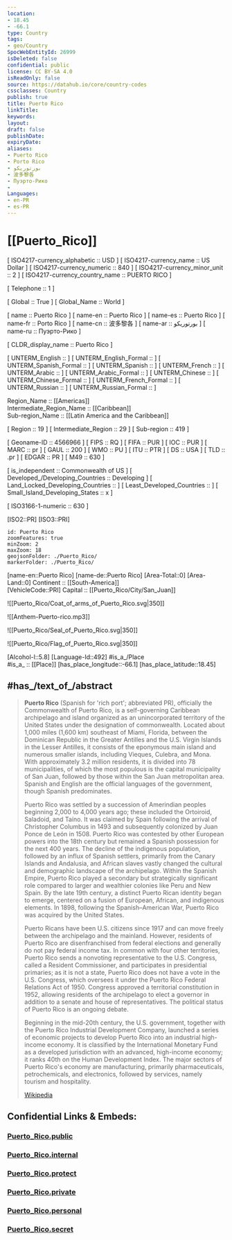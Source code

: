 ```yaml
---
location:
- 18.45
- -66.1
type: Country
tags:
- geo/Country
SpocWebEntityId: 26999
isDeleted: false
confidential: public
license: CC BY-SA 4.0
isReadOnly: false
source: https://datahub.io/core/country-codes
cssclasses: Country
publish: true
title: Puerto Rico
linkTitle: 
keywords: 
layout: 
draft: false
publishDate: 
expiryDate: 
aliases:
- Puerto Rico
- Porto Rico
- بورتوريكو
- 波多黎各
- Пуэрто-Рико
- 
Languages:
- en-PR
- es-PR
---
```


# [[Puerto_Rico]] 

[	ISO4217-currency_alphabetic	 :: USD ] 
[	ISO4217-currency_name	 :: US Dollar ] 
[	ISO4217-currency_numeric	 :: 840 ] 
[	ISO4217-currency_minor_unit	 :: 2 ] 
[	ISO4217-currency_country_name	 :: PUERTO RICO ] 

[	Telephone	 :: 1 ] 

[	Global	 :: True ] 
[	Global_Name	 :: World ] 

[	name	 :: Puerto Rico ] 
[	name-en	 :: Puerto Rico ] 
[	name-es	 :: Puerto Rico ] 
[	name-fr	 :: Porto Rico ] 
[	name-cn	 :: 波多黎各 ] 
[	name-ar	 :: بورتوريكو ] 
[	name-ru	 :: Пуэрто-Рико ] 

[	CLDR_display_name	 :: Puerto Rico ] 

[	UNTERM_English	 ::  ] 
[	UNTERM_English_Formal	 ::  ] 
[	UNTERM_Spanish_Formal	 ::  ] 
[	UNTERM_Spanish	 ::  ] 
[	UNTERM_French	 ::  ] 
[	UNTERM_Arabic	 ::  ] 
[	UNTERM_Arabic_Formal	 ::  ] 
[	UNTERM_Chinese	 ::  ] 
[	UNTERM_Chinese_Formal	 ::  ] 
[	UNTERM_French_Formal	 ::  ] 
[	UNTERM_Russian	 ::  ] 
[	UNTERM_Russian_Formal	 ::  ] 

Region_Name ::  [[Americas]]  
Intermediate_Region_Name ::  [[Caribbean]]  
Sub-region_Name ::  [[Latin America and the Caribbean]] 

[	Region	 :: 19 ] 
[	Intermediate_Region	 :: 29 ] 
[	Sub-region	 :: 419 ] 

[	Geoname-ID	 :: 4566966 ] 
[	FIPS	 :: RQ ] 
[	FIFA	 :: PUR ] 
[	IOC	 :: PUR ] 
[	MARC	 :: pr ] 
[	GAUL	 :: 200 ] 
[	WMO	 :: PU ] 
[	ITU	 :: PTR ] 
[	DS	 :: USA ] 
[	TLD	 :: .pr ] 
[	EDGAR	 :: PR ] 
[	M49	 :: 630 ] 

[	is_independent	 :: Commonwealth of US ] 
[	Developed_/Developing_Countries	 :: Developing ] 
[	Land_Locked_Developing_Countries	 ::  ] 
[	Least_Developed_Countries	 ::  ] 
[	Small_Island_Developing_States	 :: x ] 

[	ISO3166-1-numeric	 :: 630 ] 



[ISO2::PR] 
[ISO3::PRI] 

```leaflet
id: Puerto Rico
zoomFeatures: true 
minZoom: 2 
maxZoom: 18
geojsonFolder: ./Puerto_Rico/
markerFolder: ./Puerto_Rico/
```

[name-en::Puerto Rico] 
[name-de::Puerto Rico] 
[Area-Total::0] 
[Area-Land::0] 
Continent :: [[South-America]]  
[VehicleCode::PRI] 
Capital :: [[Puerto_Rico/City/San_Juan]]  

![[Puerto_Rico/Coat_of_arms_of_Puerto_Rico.svg|350]] 

![[Anthem-Puerto-rico.mp3]] 

![[Puerto_Rico/Seal_of_Puerto_Rico.svg|350]] 

![[Puerto_Rico/Flag_of_Puerto_Rico.svg|350]] 

[Alcohol-l::5.8] 
[Language-Id::492] 
#is_a_/Place  
#is_a_ :: [[Place]] 
[has_place_longitude::-66.1] 
[has_place_latitude::18.45] 


## #has_/text_of_/abstract 

> **Puerto Rico** (Spanish for 'rich port'; abbreviated PR), officially the Commonwealth of Puerto Rico, is a self-governing Caribbean archipelago and island organized as an unincorporated territory of the United States under the designation of commonwealth. Located about 1,000 miles (1,600 km) southeast of Miami, Florida, between the Dominican Republic in the Greater Antilles and the U.S. Virgin Islands in the Lesser Antilles, it consists of the eponymous main island and numerous smaller islands, including Vieques, Culebra, and Mona. With approximately 3.2 million residents, it is divided into 78 municipalities, of which the most populous is the capital municipality of San Juan, followed by those within the San Juan metropolitan area. Spanish and English are the official languages of the government, though Spanish predominates.
>
> Puerto Rico was settled by a succession of Amerindian peoples beginning 2,000 to 4,000 years ago; these included the Ortoiroid, Saladoid, and Taíno. It was claimed by Spain following the arrival of Christopher Columbus in 1493 and subsequently colonized by Juan Ponce de León in 1508. Puerto Rico was contested by other European powers into the 18th century but remained a Spanish possession for the next 400 years. The decline of the indigenous population, followed by an influx of Spanish settlers, primarily from the Canary Islands and Andalusia, and African slaves vastly changed the cultural and demographic landscape of the archipelago. Within the Spanish Empire, Puerto Rico played a secondary but strategically significant role compared to larger and wealthier colonies like Peru and New Spain. By the late 19th century, a distinct Puerto Rican identity began to emerge, centered on a fusion of European, African, and indigenous elements. In 1898, following the Spanish–American War, Puerto Rico was acquired by the United States.
>
> Puerto Ricans have been U.S. citizens since 1917 and can move freely between the archipelago and the mainland. However, residents of Puerto Rico are disenfranchised from federal elections and generally do not pay federal income tax. In common with four other territories, Puerto Rico sends a nonvoting representative to the U.S. Congress, called a Resident Commissioner, and participates in presidential primaries; as it is not a state, Puerto Rico does not have a vote in the U.S. Congress, which oversees it under the Puerto Rico Federal Relations Act of 1950. Congress approved a territorial constitution in 1952, allowing residents of the archipelago to elect a governor in addition to a senate and house of representatives. The political status of Puerto Rico is an ongoing debate.
>
> Beginning in the mid-20th century, the U.S. government, together with the Puerto Rico Industrial Development Company, launched a series of economic projects to develop Puerto Rico into an industrial high-income economy. It is classified by the International Monetary Fund as a developed jurisdiction with an advanced, high-income economy; it ranks 40th on the Human Development Index. The major sectors of Puerto Rico's economy are manufacturing, primarily pharmaceuticals, petrochemicals, and electronics, followed by services, namely tourism and hospitality.
>
> [Wikipedia](https://en.wikipedia.org/wiki/Puerto%20Rico)


## Confidential Links & Embeds: 

### [Puerto_Rico.public](/_public/\Earth\Continent\America~CaribbeanPuerto_Rico.public.md) 

### [Puerto_Rico.internal](/_internal/\Earth\Continent\America~CaribbeanPuerto_Rico.internal.md) 

### [Puerto_Rico.protect](/_protect/\Earth\Continent\America~CaribbeanPuerto_Rico.protect.md) 

### [Puerto_Rico.private](/_private/\Earth\Continent\America~CaribbeanPuerto_Rico.private.md) 

### [Puerto_Rico.personal](/_personal/\Earth\Continent\America~CaribbeanPuerto_Rico.personal.md) 

### [Puerto_Rico.secret](/_secret/\Earth\Continent\America~CaribbeanPuerto_Rico.secret.md)

